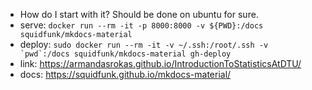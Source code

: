
- How do I start with it? Should be done on ubuntu for sure. 
- serve: `docker run --rm -it -p 8000:8000 -v ${PWD}:/docs squidfunk/mkdocs-material`
- deploy: ```sudo docker run --rm -it -v ~/.ssh:/root/.ssh -v `pwd`:/docs squidfunk/mkdocs-material gh-deploy ```
- link: https://armandasrokas.github.io/IntroductionToStatisticsAtDTU/
- docs: https://squidfunk.github.io/mkdocs-material/

